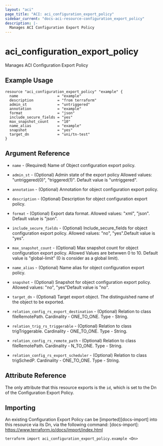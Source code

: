 ```yaml
---
layout: "aci"
page_title: "ACI: aci_configuration_export_policy"
sidebar_current: "docs-aci-resource-configuration_export_policy"
description: |-
  Manages ACI Configuration Export Policy
---
```


# aci_configuration_export_policy

Manages ACI Configuration Export Policy

## Example Usage

```hcl
resource "aci_configuration_export_policy" "example" {
  name                  = "example"
  description           = "from terraform"
  admin_st              = "untriggered"
  annotation            = "example"
  format                = "json"
  include_secure_fields = "yes"
  max_snapshot_count    = "10"
  name_alias            = "example"
  snapshot              = "yes"
  target_dn             = "uni/tn-test"
}
```

## Argument Reference

- `name` - (Required) Name of Object configuration export policy.
- `admin_st` - (Optional) Admin state of the export policy
  Allowed values: "untriggered(0)", "triggered(1)". Default value is "untriggered".
- `annotation` - (Optional) Annotation for object configuration export policy.
- `description` - (Optional) Description for object configuration export policy.
- `format` - (Optional) Export data format.
  Allowed values: "xml", "json". Default value is "json".
- `include_secure_fields` - (Optional) Include_secure_fields for object configuration export policy.
  Allowed values: "no", "yes".Default value is "yes".
- `max_snapshot_count` - (Optional) Max snapshot count for object configuration export policy.
Allowed Values are betwwen 0 to 10. Default value is "global-limit" (0 is consider as a global limit).
- `name_alias` - (Optional) Name alias for object configuration export policy.
- `snapshot` - (Optional) Snapshot for object configuration export policy.
  Allowed values: "no", "yes"Default value is "no".
- `target_dn` - (Optional) Target export object. The distinguished name of the object to be exported.

- `relation_config_rs_export_destination` - (Optional) Relation to class fileRemotePath. Cardinality - ONE_TO_ONE. Type - String.
- `relation_trig_rs_triggerable` - (Optional) Relation to class trigTriggerable. Cardinality - ONE_TO_ONE. Type - String.
- `relation_config_rs_remote_path` - (Optional) Relation to class fileRemotePath. Cardinality - N_TO_ONE. Type - String.
- `relation_config_rs_export_scheduler` - (Optional) Relation to class trigSchedP. Cardinality - ONE_TO_ONE. Type - String.

## Attribute Reference

The only attribute that this resource exports is the `id`, which is set to the
Dn of the Configuration Export Policy.

## Importing

An existing Configuration Export Policy can be [imported][docs-import] into this resource via its Dn, via the following command:
[docs-import]: https://www.terraform.io/docs/import/index.html

```
terraform import aci_configuration_export_policy.example <Dn>
```
